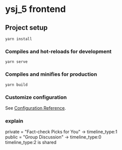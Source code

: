 # ysj_5 frontend

## Project setup
```
yarn install
```

### Compiles and hot-reloads for development
```
yarn serve
```

### Compiles and minifies for production
```
yarn build
```

### Customize configuration
See [Configuration Reference](https://cli.vuejs.org/config/).

### explain
private = "Fact-check Picks for You" -> timeline_type:1   
public = "Group Discussion" -> timeline_type:0   
timeline_type:2 is shared
